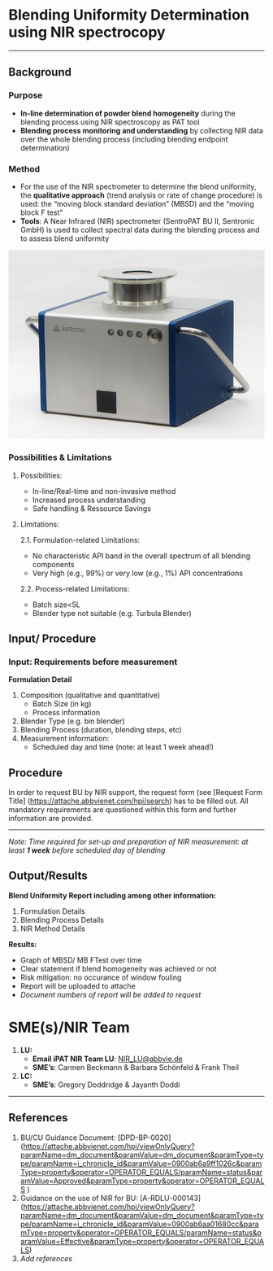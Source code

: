 # Blending Uniformity Determination using NIR spectrocopy
---
## Background

### Purpose 
- **In-line determination of powder blend homogeneity** during the blending process using NIR spectroscopy as PAT tool
- **Blending process monitoring and understanding** by collecting NIR data over the whole blending process (including blending endpoint determination)

### Method
- For the use of the NIR spectrometer to determine the blend uniformity, the **qualitative approach**  (trend analysis or rate of change procedure) is used: the “moving block standard deviation” (MBSD) and the “moving block F test”
- **Tools**: A Near Infrared (NIR) spectrometer (SentroPAT BU II, Sentronic GmbH) is used to collect spectral data during the blending process and to assess blend uniformity

![alt text](SentroPat2.png)

### Possibilities & Limitations 

1. Possibilities:
	- In-line/Real-time and non-invasive method 
	- Increased process understanding
	- Safe handling & Ressource Savings

2. Limitations:

	2.1. Formulation-related Limitations:
	- No characteristic API band in the overall spectrum of all blending components 
	- Very high (e.g., 99%) or very low (e.g., 1%) API concentrations 

	2.2. Process-related Limitations: 
	- Batch size<5L 
	- Blender type not suitable (e.g. Turbula Blender) 

## Input/ Procedure 
### Input: Requirements before measurement
**Formulation Detail**
1. Composition (qualitative and quantitative)
	- Batch Size (in kg)
	- Process information
2. Blender Type (e.g. bin blender)
3. Blending Process (duration, blending steps, etc)
4. Measurement information:
	- Scheduled day and time (note: at least 1 week ahead!)

## Procedure
In order to request BU by NIR support, the request form (see [Request Form Title] (https://attache.abbvienet.com/hpi/search) has to be filled out. All mandatory requirements are questioned within this form and further information are provided. 
___
*Note: Time required for set-up and preparation of NIR measurement: at least **1 week** before scheduled day of blending*

## Output/Results 
**Blend Uniformity Report including among other information:**
1. Formulation Details 
2. Blending Process Details
3. NIR Method Details

**Results:**
- Graph of MBSD/ MB FTest over time 
- Clear statement if blend homogeneity was achieved or not 
- Risk mitigation: no occurance of window fouling 
- Report will be uploaded to attache
- *Document numbers of report will be added to request*

# SME(s)/NIR Team
1. **LU:**
	- **Email iPAT NIR Team LU**: NIR_LU@abbvie.de
	- **SME’s**: Carmen Beckmann & Barbara Schönfeld & Frank Theil
2. **LC:**
	- **SME’s**: Gregory Doddridge & Jayanth Doddi

***
## References
1. BU/CU Guidance Document: [DPD-BP-0020] (https://attache.abbvienet.com/hpi/viewOnlyQuery?paramName=dm_document&paramValue=dm_document&paramType=type/paramName=i_chronicle_id&paramValue=0900ab6a9ff1026c&paramType=property&operator=OPERATOR_EQUALS/paramName=status&paramValue=Approved&paramType=property&operator=OPERATOR_EQUALS )
2. Guidance on the use of NIR for BU: [A-RDLU-000143] (https://attache.abbvienet.com/hpi/viewOnlyQuery?paramName=dm_document&paramValue=dm_document&paramType=type/paramName=i_chronicle_id&paramValue=0900ab6aa01680cc&paramType=property&operator=OPERATOR_EQUALS/paramName=status&paramValue=Effective&paramType=property&operator=OPERATOR_EQUALS)
3. *Add references*
